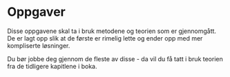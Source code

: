 # Oppgaver

Disse oppgavene skal ta i bruk metodene og teorien som er gjennomgått. De er lagt opp slik at de første er rimelig lette og ender opp med mer kompliserte løsninger. 

Du bør jobbe deg gjennom de fleste av disse - da vil du få tatt i bruk teorien fra de tidligere kapitlene i boka.



